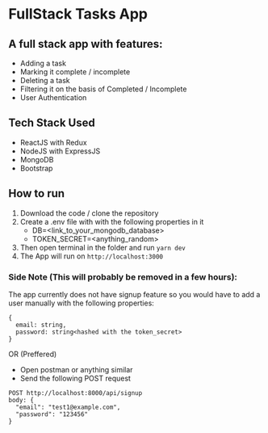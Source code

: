 # FullStack Tasks App

## A full stack app with features:

- Adding a task
- Marking it complete / incomplete
- Deleting a task
- Filtering it on the basis of Completed / Incomplete
- User Authentication

## Tech Stack Used

- ReactJS with Redux
- NodeJS with ExpressJS
- MongoDB
- Bootstrap

## How to run

1. Download the code / clone the repository
2. Create a .env file with with the following properties in it
   - DB=\<link_to_your_mongodb_database>
   - TOKEN_SECRET=\<anything_random>
3. Then open terminal in the folder and run `yarn dev`
4. The App will run on `http://localhost:3000`

### Side Note (This will probably be removed in a few hours):

The app currently does not have signup feature so you would have to add a user manually with the following properties:

```
{
  email: string,
  password: string<hashed with the token_secret>
}
```

OR (Preffered)

- Open postman or anything similar
- Send the following POST request

```
POST http://localhost:8000/api/signup
body: {
  "email": "test1@example.com",
  "password": "123456"
}
```
